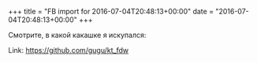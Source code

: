 +++
title = "FB import for 2016-07-04T20:48:13+00:00"
date = "2016-07-04T20:48:13+00:00"
+++

Смотрите, в какой какашке я искупался: 

Link: <a href="https://github.com/gugu/kt_fdw">https://github.com/gugu/kt_fdw</a>
